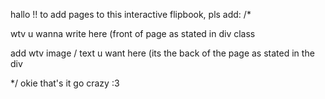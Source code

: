 hallo !! to add pages to this interactive flipbook, pls add:
/* <div class="page">
      <div class="front">
        <p> wtv u wanna write here (front of page as stated in div class </p>
      </div>
      <div class="back">
      <p> add wtv image / text u want here (its the back of the page as stated in the div </p>
      </div>
    </div>
*/
  okie that's it go crazy :3 
